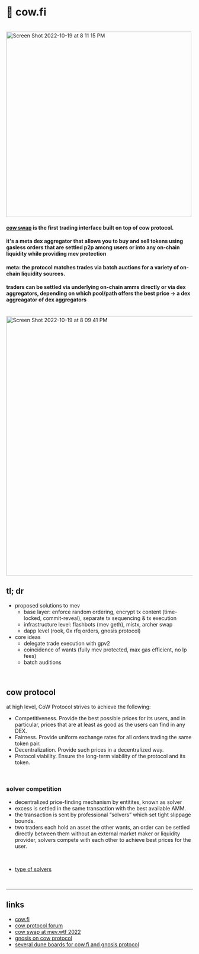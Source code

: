
# 🍮 cow.fi

<br>

<img width="500" alt="Screen Shot 2022-10-19 at 8 11 15 PM" src="https://user-images.githubusercontent.com/1130416/196847611-7d8d677a-e26b-4884-969d-11a6d6d7cd88.png">


<br>

#### [cow swap](https://swap.cow.fi/#/faq?chain=mainnet) is the first trading interface built on top of cow protocol.
#### it's a meta dex aggregator that allows you to buy and sell tokens using gasless orders that are settled p2p among users or into any on-chain liquidity while providing mev protection
#### meta: the protocol matches trades via batch auctions for a variety of on-chain liquidity sources.
#### traders can be settled via underlying on-chain amms directly or via dex aggregators, depending on which pool/path offers the best price -> a dex aggreagator of dex aggregators

<br>

<img width="700" alt="Screen Shot 2022-10-19 at 8 09 41 PM" src="https://user-images.githubusercontent.com/1130416/196847398-b1be7347-8699-4a67-86b8-d1cb29c0833b.png">



<br>

## tl; dr

* proposed solutions to mev
  - base layer: enforce random ordering, encrypt tx content (time-locked, commit-reveal), separate tx sequencing & tx execution
  - infrastructure level: flashbots (mev geth), mistx, archer swap
  - dapp level (rook, 0x rfq orders, gnosis protocol)
* core ideas
  - delegate trade execution with gpv2
  - coincidence of wants (fully mev protected, max gas efficient, no lp fees)
  - batch auditions

<br>

## cow protocol

at high level, CoW Protocol strives to achieve the following:

- Competitiveness. Provide the best possible prices for its users, and in particular, prices that are at least as good as the users can find in any DEX.
- Fairness. Provide uniform exchange rates for all orders trading the same token pair.
- Decentralization. Provide such prices in a decentralized way.
- Protocol viability. Ensure the long-term viability of the protocol and its token.

<br>

### solver competition

- decentralized price-finding mechanism by entitites, known as solver
- excess is settled in the same transaction with the best available AMM. 
- the transaction is sent by professional “solvers” which set tight slippage bounds. 
- two traders each hold an asset the other wants, an order can be settled directly between them without an external market maker or liquidity provider, solvers compete with each other to achieve best prices for the user.

<br>

* [type of solvers](https://docs.cow.fi/off-chain-services/solvers/type-of-solvers)

<br>

---

## links

* [cow.fi](https://cow.fi/)
* [cow protocol forum](https://forum.cow.fi/)
* [cow swap at mev.wtf 2022](https://docs.google.com/presentation/d/1vClubmyECHzYpT7-DzU6D45bc7iNpjF1NuiEblY-8ZQ/edit#slide=id.ge33f22559c_0_580)
* [gnosis on cow protocol](https://docs.google.com/presentation/d/1vClubmyECHzYpT7-DzU6D45bc7iNpjF1NuiEblY-8ZQ/edit#slide=id.ge33f22559c_0_580)
* [several dune boards for cow.fi and gnosis protocol](https://forum.cow.fi/t/cow-fi-analytics/369)
